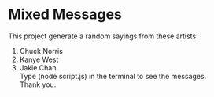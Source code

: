 # Mixed Messages
This project generate a random sayings from these artists:
1. Chuck Norris
2. Kanye West
3. Jakie Chan    
Type (node script.js) in the terminal to see the messages.    
Thank you.
